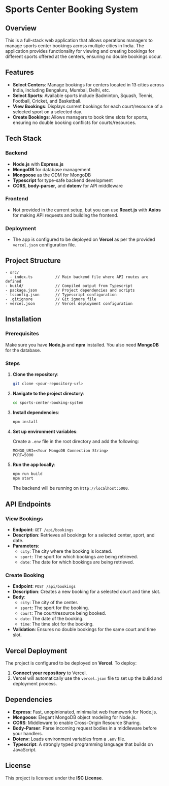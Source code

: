 
# Sports Center Booking System

## Overview

This is a full-stack web application that allows operations managers to manage sports center bookings across multiple cities in India. The application provides functionality for viewing and creating bookings for different sports offered at the centers, ensuring no double bookings occur. 

## Features

- **Select Centers**: Manage bookings for centers located in 13 cities across India, including Bengaluru, Mumbai, Delhi, etc.
- **Select Sports**: Available sports include Badminton, Squash, Tennis, Football, Cricket, and Basketball.
- **View Bookings**: Displays current bookings for each court/resource of a selected sport on a selected day.
- **Create Bookings**: Allows managers to book time slots for sports, ensuring no double booking conflicts for courts/resources.

## Tech Stack

### Backend
- **Node.js** with **Express.js**
- **MongoDB** for database management
- **Mongoose** as the ODM for MongoDB
- **Typescript** for type-safe backend development
- **CORS**, **body-parser**, and **dotenv** for API middleware

### Frontend
- Not provided in the current setup, but you can use **React.js** with **Axios** for making API requests and building the frontend.

### Deployment
- The app is configured to be deployed on **Vercel** as per the provided `vercel.json` configuration file.

## Project Structure

```
- src/
  - index.ts          // Main backend file where API routes are defined
- build/              // Compiled output from Typescript
- package.json        // Project dependencies and scripts
- tsconfig.json       // Typescript configuration
- .gitignore          // Git ignore file
- vercel.json         // Vercel deployment configuration
```

## Installation

### Prerequisites

Make sure you have **Node.js** and **npm** installed. You also need **MongoDB** for the database.

### Steps

1. **Clone the repository**:
   ```bash
   git clone <your-repository-url>
   ```

2. **Navigate to the project directory**:
   ```bash
   cd sports-center-booking-system
   ```

3. **Install dependencies**:
   ```bash
   npm install
   ```

4. **Set up environment variables**:

   Create a `.env` file in the root directory and add the following:
   ```
   MONGO_URI=<Your MongoDB Connection String>
   PORT=5000
   ```

5. **Run the app locally**:
   ```bash
   npm run build
   npm start
   ```

   The backend will be running on `http://localhost:5000`.

## API Endpoints

### View Bookings

- **Endpoint**: `GET /api/bookings`
- **Description**: Retrieves all bookings for a selected center, sport, and date.
- **Parameters**: 
  - `city`: The city where the booking is located.
  - `sport`: The sport for which bookings are being retrieved.
  - `date`: The date for which bookings are being retrieved.

### Create Booking

- **Endpoint**: `POST /api/bookings`
- **Description**: Creates a new booking for a selected court and time slot.
- **Body**:
  - `city`: The city of the center.
  - `sport`: The sport for the booking.
  - `court`: The court/resource being booked.
  - `date`: The date of the booking.
  - `time`: The time slot for the booking.
- **Validation**: Ensures no double bookings for the same court and time slot.

## Vercel Deployment

The project is configured to be deployed on **Vercel**. To deploy:

1. **Connect your repository** to Vercel.
2. Vercel will automatically use the `vercel.json` file to set up the build and deployment process.

## Dependencies

- **Express**: Fast, unopinionated, minimalist web framework for Node.js.
- **Mongoose**: Elegant MongoDB object modeling for Node.js.
- **CORS**: Middleware to enable Cross-Origin Resource Sharing.
- **Body-Parser**: Parse incoming request bodies in a middleware before your handlers.
- **Dotenv**: Loads environment variables from a `.env` file.
- **Typescript**: A strongly typed programming language that builds on JavaScript.

## License

This project is licensed under the **ISC License**.
